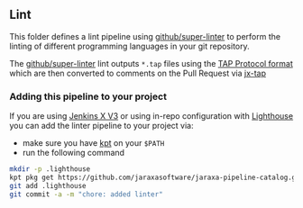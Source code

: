 ## Lint

This folder defines a lint pipeline using [github/super-linter](https://github.com/github/super-linter) to perform the linting of different programming languages in your git repository.

The [github/super-linter](https://github.com/github/super-linter) lint outputs `*.tap` files using the [TAP Protocol format](https://testanything.org/) which are then converted to comments on the Pull Request via [jx-tap](https://github.com/jenkins-x-plugins/jx-tap)

### Adding this pipeline to your project

If you are using [Jenkins X V3](https://jenkins-x.io/v3/about/) or using in-repo configuration with [Lighthouse](https://github.com/jaraxasoftware/lighthouse) you can add the linter pipeline to your project via:

* make sure you have [kpt](https://googlecontainertools.github.io/kpt/) on your `$PATH`
* run the following command

```bash
mkdir -p .lighthouse
kpt pkg get https://github.com/jaraxasoftware/jaraxa-pipeline-catalog.git/tasks/lint .lighthouse/lint
git add .lighthouse
git commit -a -m "chore: added linter"
```

